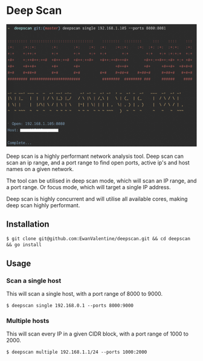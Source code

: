 # Deep Scan

![Deep Scan Screenshot](screenshot.png)

Deep scan is a highly performant network analysis tool. Deep scan can scan an ip range, and a port range to find open ports, active ip's and host names on a given network. 

The tool can be utilised in deep scan mode, which will scan an IP range, and a port range. Or focus mode, which will target a single IP address.

Deep scan is highly concurrent and will utilise all available cores, making deep scan highly performant.

## Installation

```
$ git clone git@github.com:EwanValentine/deepscan.git && cd deepscan && go install
```

## Usage

### Scan a single host

This will scan a single host, with a port range of 8000 to 9000.
```
$ deepscan single 192.168.0.1 --ports 8000:9000
```

### Multiple hosts
This will scan every IP in a given CIDR block, with a port range of 1000 to 2000.
```
$ deepscan multiple 192.168.1.1/24 --ports 1000:2000
```
